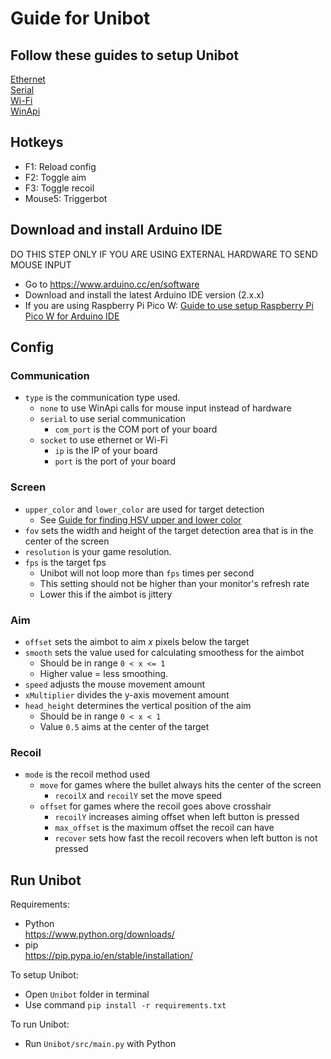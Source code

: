 # Guide for Unibot

## Follow these guides to setup Unibot
[Ethernet](Ethernet.md)  
[Serial](Serial.md)  
[Wi-Fi](WiFi.md)  
[WinApi](WinApi.md)  

## Hotkeys
- F1: Reload config
- F2: Toggle aim
- F3: Toggle recoil
- Mouse5: Triggerbot

## Download and install Arduino IDE
DO THIS STEP ONLY IF YOU ARE USING EXTERNAL HARDWARE TO SEND MOUSE INPUT
- Go to https://www.arduino.cc/en/software
- Download and install the latest Arduino IDE version (2.x.x)
- If you are using Raspberry Pi Pico W: [Guide to use setup Raspberry Pi Pico W for Arduino IDE](RaspberryPiPicoW_Setup.md)

## Config
### Communication
- `type` is the communication type used.  
    - `none` to use WinApi calls for mouse input instead of hardware  
    - `serial` to use serial communication  
        - `com_port` is the COM port of your board
    - `socket` to use ethernet or Wi-Fi  
        - `ip` is the IP of your board
        - `port` is the port of your board

### Screen
- `upper_color` and `lower_color` are used for target detection 
    - See [Guide for finding HSV upper and lower color](HSV_Guide.md)  
- `fov` sets the width and height of the target detection area that is in the center of the screen  
- `resolution` is your game resolution.  
- `fps` is the target fps  
    - Unibot will not loop more than `fps` times per second  
    - This setting should not be higher than your monitor's refresh rate  
    - Lower this if the aimbot is jittery

### Aim
- `offset` sets the aimbot to aim _x_ pixels below the target  
- `smooth` sets the value used for calculating smoothess for the aimbot 
    - Should be in range `0 < x <= 1`
    - Higher value = less smoothing. 
- `speed` adjusts the mouse movement amount
- `xMultiplier` divides the y-axis movement amount
- `head_height` determines the vertical position of the aim
    - Should be in range `0 < x < 1`
    - Value `0.5` aims at the center of the target

### Recoil
- `mode` is the recoil method used
    - `move` for games where the bullet always hits the center of the screen
        - `recoilX` and `recoilY` set the move speed
    - `offset` for games where the recoil goes above crosshair
        - `recoilY` increases aiming offset when left button is pressed
        - `max_offset` is the maximum offset the recoil can have
        - `recover` sets how fast the recoil recovers when left button is not pressed


## Run Unibot
Requirements:
- Python  
https://www.python.org/downloads/
- pip  
https://pip.pypa.io/en/stable/installation/

To setup Unibot:
- Open `Unibot` folder in terminal
- Use command `pip install -r requirements.txt`

To run Unibot:
- Run `Unibot/src/main.py` with Python